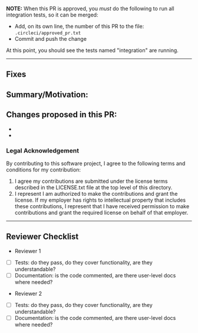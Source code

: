 **NOTE:** When this PR is approved, you *must* do the following to
run all integration tests, so it can be merged:
* Add, on its own line, the number of this PR to the file: `.circleci/approved_pr.txt`
* Commit and push the change

At this point, you should see the tests named "integration" are running.

----
## Fixes


## Summary/Motivation:


## Changes proposed in this PR:
-
-

### Legal Acknowledgement

By contributing to this software project, I agree to the following terms and conditions for my contribution:

1. I agree my contributions are submitted under the license terms described in the LICENSE.txt file at the top level of this directory.
2. I represent I am authorized to make the contributions and grant the license. If my employer has rights to intellectual property that includes these contributions, I represent that I have received permission to make contributions and grant the required license on behalf of that employer.

----

## Reviewer Checklist
* Reviewer 1
- [ ] Tests: do they pass, do they cover functionality, are they understandable?
- [ ] Documentation: is the code commented, are there user-level docs where needed?
* Reviewer 2
- [ ] Tests: do they pass, do they cover functionality, are they understandable?
- [ ] Documentation: is the code commented, are there user-level docs where needed?
